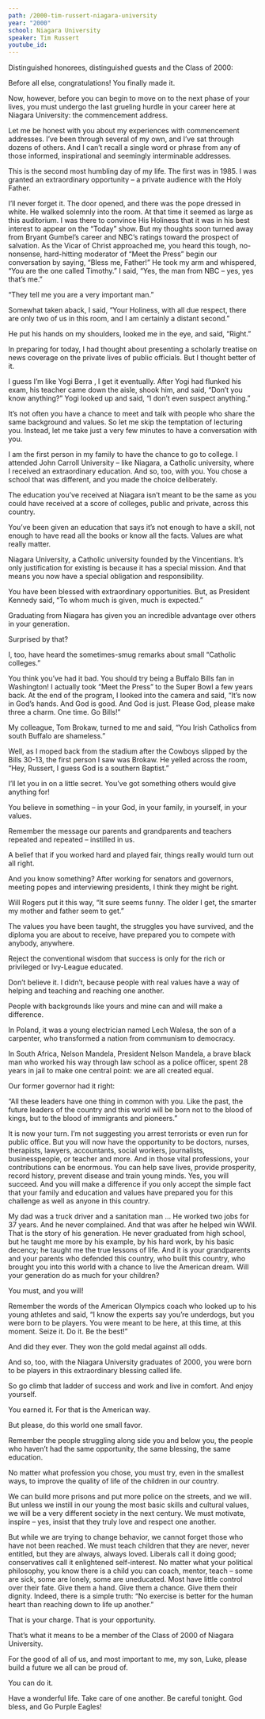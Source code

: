 ```yaml
---
path: /2000-tim-russert-niagara-university
year: "2000"
school: Niagara University
speaker: Tim Russert
youtube_id: 
---
```


Distinguished honorees, distinguished guests and the Class of 2000:

Before all else, congratulations!  You finally made it.

Now, however, before you can begin to move on to the next phase of your lives, you must undergo the last grueling hurdle in your career here at Niagara University: the commencement address.

Let me be honest with you about my experiences with commencement addresses.  I’ve been through several of my own, and I’ve sat through dozens of others.  And I can’t recall a single word or phrase from any of those informed, inspirational and seemingly interminable addresses.

This is the second most humbling day of my life.  The first was in 1985.  I was granted an extraordinary opportunity – a private audience with the Holy Father.

I’ll never forget it.  The door opened, and there was the pope dressed in white.  He walked solemnly into the room.  At that time it seemed as large as this auditorium.  I was there to convince His Holiness that it was in his best interest to appear on the “Today” show.  But my thoughts soon turned away from Bryant Gumbel’s career and NBC’s ratings toward the prospect of salvation.  As the Vicar of Christ approached me, you heard this tough, no-nonsense, hard-hitting moderator of “Meet the Press” begin our conversation by saying, “Bless me, Father!”  He took my arm and whispered, “You are the one called Timothy.” I said, “Yes, the man from NBC – yes, yes that’s me.”

“They tell me you are a very important man.”

Somewhat taken aback, I said, “Your Holiness, with all due respect, there are only two of us in this room, and I am certainly a distant second.”

He put his hands on my shoulders, looked me in the eye, and said, “Right.”

In preparing for today, I had thought about presenting a scholarly treatise on news coverage on the private lives of public officials.  But I thought better of it.

I guess I’m like Yogi Berra , I get it eventually.  After Yogi had flunked his exam, his teacher came down the aisle, shook him, and said,  “Don’t you know anything?”  Yogi looked up and said, “I don’t even suspect anything.”

It’s not often you have a chance to meet and talk with people who share the same background and values.  So let me skip the temptation of lecturing you.  Instead, let me take just a very few minutes to have a conversation with you.

I am the first person in my family to have the chance to go to college.  I attended John Carroll University – like Niagara, a Catholic university, where I received an extraordinary education.  And so, too, with you.  You chose a school that was different, and you made the choice deliberately.

The education you’ve received at Niagara isn’t meant to be the same as you could have received at a score of colleges, public and private, across this country.

You’ve been given an education that says it’s not enough to have a skill, not enough to have read all the books or know all the facts.  Values are what really matter.

Niagara University, a Catholic university founded by the Vincentians.  It’s only justification for existing is because it has a special mission.  And that means you now have a special obligation and responsibility.

You have been blessed with extraordinary opportunities.  But, as President Kennedy said, “To whom much is given, much is expected.”

Graduating from Niagara has given you an incredible advantage over others in your generation.

Surprised by that?

I, too, have heard the sometimes-smug remarks about small “Catholic colleges.”

You think you’ve had it bad.  You should try being a Buffalo Bills fan in Washington!  I actually took “Meet the Press” to the Super Bowl a few years back.  At the end of the program, I looked into the camera and said, “It’s now in God’s hands.  And God is good.  And God is just.  Please God, please make three a charm. One time. Go Bills!”

My colleague, Tom Brokaw, turned to me and said, “You Irish Catholics from south Buffalo are shameless.”

Well, as I moped back from the stadium after the Cowboys slipped by the Bills 30-13, the first person I saw was Brokaw.  He yelled across the room, “Hey, Russert, I guess God is a southern Baptist.”

I’ll let you in on a little secret. You’ve got something others would give anything for!

You believe in something – in your God, in your family, in yourself, in your values.

Remember the message our parents and grandparents and teachers repeated and repeated – instilled in us.

A belief that if you worked hard and played fair, things really would turn out all right.

And you know something? After working for senators and governors, meeting popes and interviewing presidents, I think they might be right.

Will Rogers put it this way, “It sure seems funny. The older I get, the smarter my mother and father seem to get.”

The values you have been taught, the struggles you have survived, and the diploma you are about to receive, have prepared you to compete with anybody, anywhere.

Reject the conventional wisdom that success is only for the rich or privileged or Ivy-League educated.

Don’t believe it.  I didn’t, because people with real values have a way of helping and teaching and reaching one another.

People with backgrounds like yours and mine can and will make a difference.

In Poland, it was a young electrician named Lech Walesa, the son of a carpenter, who transformed a nation from communism to democracy.

In South Africa, Nelson Mandela, President Nelson Mandela, a brave black man who worked his way through law school as a police officer, spent 28 years in jail to make one central point: we are all created equal.

Our former governor had it right:

“All these leaders have one thing in common with you. Like the past, the future leaders of the country and this world will be born not to the blood of kings, but to the blood of immigrants and pioneers.”

It is now your turn.  I’m not suggesting you arrest terrorists or even run for public office.  But you will now have the opportunity to be doctors, nurses, therapists, lawyers, accountants, social workers, journalists, businesspeople, or teacher and more.  And in those vital professions, your contributions can be enormous.  You can help save lives, provide prosperity, record history, prevent disease and train young minds.  Yes, you will succeed.  And you will make a difference if you only accept the simple fact that your family and education and values have prepared you for this challenge as well as anyone in this country.

My dad was a truck driver and a sanitation man … He worked two jobs for 37 years. And he never complained. And that was after he helped win WWII. That is the story of his generation.  He never graduated from high school, but he taught me more by his example, by his hard work, by his basic decency; he taught me the true lessons of life.  And it is your grandparents and your parents who defended this country, who built this country, who brought you into this world with a chance to live the American dream.  Will your generation do as much for your children?

You must, and you will!

Remember the words of the American Olympics coach who looked up to his young athletes and said, “I know the experts say you’re underdogs, but you were born to be players.  You were meant to be here, at this time, at this moment.  Seize it.  Do it.  Be the best!”

And did they ever.  They won the gold medal against all odds.

And so, too, with the Niagara University graduates of 2000, you were born to be players in this extraordinary blessing called life.

So go climb that ladder of success and work and live in comfort.  And enjoy yourself.

You earned it.  For that is the American way.

But please, do this world one small favor.

Remember the people struggling along side you and below you, the people who haven’t had the same opportunity, the same blessing, the same education.

No matter what profession you chose, you must try, even in the smallest ways, to improve the quality of life of the children in our country.

We can build more prisons and put more police on the streets, and we will. But unless we instill in our young the most basic skills and cultural values, we will be a very different society in the next century.  We must motivate, inspire – yes, insist that they truly love and respect one another.

But while we are trying to change behavior, we cannot forget those who have not been reached.  We must teach children that they are never, never entitled, but they are always, always loved.  Liberals call it doing good; conservatives call it enlightened self-interest.  No matter what your political philosophy, you know there is a child you can coach, mentor, teach – some are sick, some are lonely, some are uneducated.  Most have little control over their fate.  Give them a hand.  Give them a chance.  Give them their dignity.  Indeed, there is a simple truth: “No exercise is better for the human heart than reaching down to life up another.”

That is your charge.  That is your opportunity.

That’s what it means to be a member of the Class of 2000 of Niagara University.

For the good of all of us, and most important to me, my son, Luke, please build a future we all can be proud of.

You can do it.

Have a wonderful life.  Take care of one another.  Be careful tonight.  God bless, and Go Purple Eagles!
